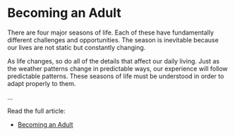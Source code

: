 # Becoming an Adult


There are four major seasons of life. Each of these have fundamentally different
challenges and opportunities. The season is inevitable because our lives are not
static but constantly changing.

As life changes, so do all of the details that affect our daily living. Just as
the weather patterns change in predictable ways, our experience will follow
predictable patterns. These seasons of life must be understood in order to adapt
properly to them.


...

Read the full article:

* [Becoming an Adult](https://seamansguide.com/book/journey/YoungAdult.md)

